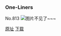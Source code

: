### One-Liners
No.813
![图片不见了~~~](https://imgs.xkcd.com/comics/one_liners.png)

[原址](https://xkcd.com//813) [下载](https://imgs.xkcd.com/comics/one_liners.png)

